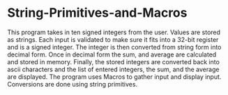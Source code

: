 # String-Primitives-and-Macros

This program takes in ten signed integers from the user. Values are stored
as strings. Each input is validated to make sure it fits into a 32-bit register and is a signed integer.
The integer is then converted from string form into decimal form. Once in decimal form the sum,
and average are calculated and stored in memory. Finally, the stored integers are converted
back into ascii characters and the list of entered integers, the sum, and the average are
displayed. The program uses Macros to gather input and display input. Conversions are done using
string primitives.
